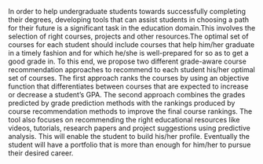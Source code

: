 In order to help undergraduate students towards successfully completing their degrees, developing tools that can assist students in choosing a path for their future is a significant task in the education domain.This involves the selection of right courses, projects and other resources.The optimal set of courses for each student should include courses that help him/her graduate in a timely fashion and for which he/she is well-prepared for so as to get a good grade in. To this end, we propose two different grade-aware course recommendation approaches to recommend to each student his/her optimal set of courses. The first approach ranks the courses by using an objective function that differentiates between courses that are expected to increase or decrease a student’s GPA. The second approach combines the grades predicted by grade prediction methods with the rankings produced by course recommendation methods to improve the final course rankings. The tool also focuses on recommending the right educational resources like videos, tutorials, research papers and project suggestions using predictive analysis. This will enable the student to build his/her profile. Eventually the student will have a portfolio that is more than enough for him/her to pursue their desired career.   
